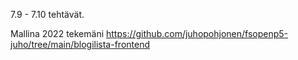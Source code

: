 7.9 - 7.10 tehtävät.

Mallina 2022 tekemäni https://github.com/juhopohjonen/fsopenp5-juho/tree/main/blogilista-frontend